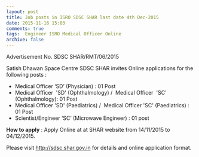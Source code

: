 ```yaml
---
layout: post
title: Job posts in ISRO SDSC SHAR last date 4th Dec-2015   
date: 2015-11-16 15:03
comments: true
tags:  Engineer ISRO Medical Officer Online 
archive: false
---
```

Advertisement No. SDSC SHAR/RMT/06/2015

Satish Dhawan Space Centre SDSC SHAR invites Online applications for the following posts :


- Medical Officer ‘SD’ (Physician) : 01 Post 
- Medical Officer  'SD' (Ophthalmology) /  Medical Officer  'SC' (Ophthalmology): 01 Post  
- Medical Officer 'SD' (Paediatrics) /  Medical Officer 'SC' (Paediatrics) : 01 Post
- Scientist/Engineer ‘SC’ (Microwave Engineer) : 01 post

**How to apply** : Apply Online at at SHAR website from 14/11/2015 to 04/12/2015. 

Please visit <http://sdsc.shar.gov.in> for details and online application format. 



